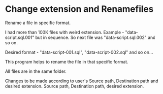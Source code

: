 Change extension and Renamefiles 
===========

Rename a file in specific format.

I had more than 100K files with weird extension. Example - "data-script.sql.001" but in sequence.
So next file was "data-script.sql.002" and so on.

Desired format - "data-script-001.sql", "data-script-002.sql" and so on...

This program helps to rename the file in that specific format.

All files are in the same folder.

Changes to be made according to user's Source path, Destination path and desired extension.
Source path, Destination path, desired extension.
